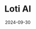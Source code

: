 ---  
layout: startup_page  
title: "Loti AI"  
id: "lotiai.com"  
permalink: "/lotiailotiai.com09302024/"  
website: "https://www.lotiai.com/"  
funding_round: "Seed"  
funding_amount: "$6.65M"  
investors: "FUSE, Bling Capital, Khosla Ventures, K5 Tokyo Black, Ensemble, AlphaEdison"  
about: "Loti AI utilizes advanced AI to identify and remove unauthorized content featuring its clients' likenesses online, including deepfakes and social media impersonations. It offers two primary products: Loti Watchtower for content detection and removal, and Loti Enforce for contract enforcement. The company partners with major talent agencies and works directly with high-profile celebrities to safeguard their digital presence."  
markets: "AI, Digital Media, Entertainment, Artificial Intelligence (AI), Facial Recognition, Machine Learning, Public Relations, Public Safety"  
hq: "Seattle, Washington, United States"  
founded_year: "2022"  
linkedin: "https://www.linkedin.com/company/goloti"  
twitter: "https://twitter.com/lotiapp"  
instagram: ""  
facebook: "https://www.facebook.com/golotiapp"  
crunchbase: "https://www.crunchbase.com/organization/loti"  
pitchbook: "https://pitchbook.com/profiles/company/562080-07"  

date_display: "30-Sep-2024"  
date: "2024-09-30"

# SEO Optimization  
meta_title: "Loti AI - Seed Funding ($6.65M)"  
meta_description: "Loti AI, Loti AI utilizes advanced AI to identify and remove unauthorized content featuring its clients' likenesses online, including deepfakes and social medi..."  
meta_keywords: "Loti AI, AI, Digital Media, Entertainment, Artificial Intelligence (AI), Facial Recognition, Machine Learning, Public Relations, Public Safety, Seed funding"  
canonical_url: "https://startup.projectstartups.com/lotiailotiai.com09302024/"  
---